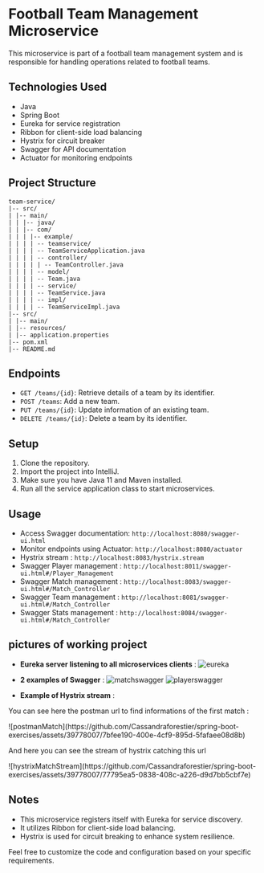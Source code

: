# Football Team Management Microservice

This microservice is part of a football team management system and is responsible for handling operations related to football teams.

## Technologies Used

- Java
- Spring Boot
- Eureka for service registration
- Ribbon for client-side load balancing
- Hystrix for circuit breaker
- Swagger for API documentation
- Actuator for monitoring endpoints

## Project Structure
```
team-service/
|-- src/
| |-- main/
| | |-- java/
| | |-- com/
| | | |-- example/
| | | | -- teamservice/
| | | | -- TeamServiceApplication.java
| | | | -- controller/
| | | | | -- TeamController.java
| | | | -- model/
| | | | -- Team.java
| | | | -- service/
| | | | -- TeamService.java
| | | | -- impl/
| | | | -- TeamServiceImpl.java
|-- src/
| |-- main/
| |-- resources/
| |-- application.properties
|-- pom.xml
|-- README.md
```

## Endpoints

- `GET /teams/{id}`: Retrieve details of a team by its identifier.
- `POST /teams`: Add a new team.
- `PUT /teams/{id}`: Update information of an existing team.
- `DELETE /teams/{id}`: Delete a team by its identifier.

## Setup

1. Clone the repository.
2. Import the project into IntelliJ.
3. Make sure you have Java 11 and Maven installed.
4. Run all the service application class to start microservices.

## Usage

- Access Swagger documentation: `http://localhost:8080/swagger-ui.html`
- Monitor endpoints using Actuator: `http://localhost:8080/actuator`
- Hystrix stream : `http://localhost:8083/hystrix.stream`
- Swagger Player management : `http://localhost:8011/swagger-ui.html#/Player_Management`
- Swagger Match management : `http://localhost:8083/swagger-ui.html#/Match_Controller`
- Swagger Team management : `http://localhost:8081/swagger-ui.html#/Match_Controller`
- Swagger Stats management : `http://localhost:8084/swagger-ui.html#/Match_Controller`
  
## pictures of working project 

- <strong>Eureka server listening to all microservices clients</strong> :
![eureka](https://github.com/Cassandraforestier/spring-boot-exercises/assets/39778007/9a3c3e50-f6c1-448a-9566-88a799f3d233)

- <strong>2 examples of Swagger</strong> :
![matchswagger](https://github.com/Cassandraforestier/spring-boot-exercises/assets/39778007/b3dcbfca-f292-40db-94fb-ea60cc104f07)
![playerswagger](https://github.com/Cassandraforestier/spring-boot-exercises/assets/39778007/d518cd5f-c0aa-46a8-a87a-2352a4cfbea4)

- <strong>Example of Hystrix stream</strong> :
<p>You can see here the postman url to find informations of the first match :</p>
![postmanMatch](https://github.com/Cassandraforestier/spring-boot-exercises/assets/39778007/7bfee190-400e-4cf9-895d-5fafaee08d8b)
<p>And here you can see the stream of hystrix catching this url</p>
![hystrixMatchStream](https://github.com/Cassandraforestier/spring-boot-exercises/assets/39778007/77795ea5-0838-408c-a226-d9d7bb5cbf7e)

## Notes

- This microservice registers itself with Eureka for service discovery.
- It utilizes Ribbon for client-side load balancing.
- Hystrix is used for circuit breaking to enhance system resilience.

Feel free to customize the code and configuration based on your specific requirements.

